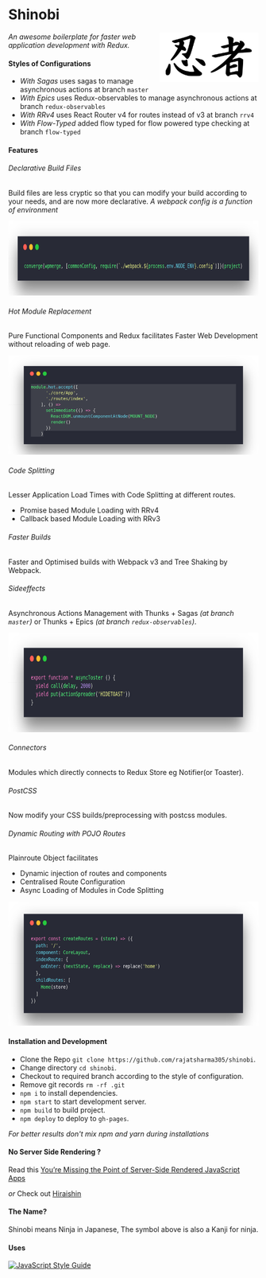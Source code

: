 # Shinobi

<img src='inspiration.png' align='right' height='100px'>

_An awesome boilerplate for faster web application development with Redux._

#### Styles of Configurations

- *With Sagas* uses sagas to manage asynchronous actions at branch `master`
- *With Epics* uses Redux-observables to manage asynchronous actions at branch `redux-observables`
- *With RRv4* uses React Router v4 for routes instead of v3 at branch `rrv4`
- *With Flow-Typed* added flow typed for flow powered type checking at branch `flow-typed`

#### Features

###### _Declarative Build Files_

Build files are less cryptic so that you can modify your build according to your needs, and are now more declarative.
_A webpack config is a function of environment_

<img src="codescrs/webpack.png" height="150px">

###### _Hot Module Replacement_

Pure Functional Components and Redux facilitates Faster Web Development without reloading of web page.

<img src="codescrs/hmr.png" height="200px">

###### _Code Splitting_

Lesser Application Load Times with Code Splitting at different routes.

- Promise based Module Loading with RRv4
- Callback based Module Loading with RRv3

###### _Faster Builds_

Faster and Optimised builds with Webpack v3 and Tree Shaking by Webpack.

###### _Sideeffects_

Asynchronous Actions Management with Thunks + Sagas _(at branch `master`)_ or Thunks + Epics _(at branch `redux-observables`)_.

<img src="codescrs/saga.png" height="200px">

###### _Connectors_

Modules which directly connects to Redux Store eg Notifier(or Toaster).

###### _PostCSS_

Now modify your CSS builds/preprocessing with postcss modules.

###### _Dynamic Routing with POJO Routes_

Plainroute Object facilitates

- Dynamic injection of routes and components
- Centralised Route Configuration
- Async Loading of Modules in Code Splitting

<img src="codescrs/pojoroutes.png" height="250px">

#### Installation and Development

- Clone the Repo `git clone https://github.com/rajatsharma305/shinobi`.
- Change directory `cd shinobi`.
- Checkout to required branch according to the style of configuration.
- Remove git records `rm -rf .git`
- `npm i` to install dependencies.
- `npm start` to start development server.
- `npm build` to build project.
- `npm deploy` to deploy to `gh-pages`.

*For better results don't mix npm and yarn during installations*

#### No Server Side Rendering ?

Read this [You’re Missing the Point of Server-Side Rendered JavaScript Apps](https://tomdale.net/2015/02/youre-missing-the-point-of-server-side-rendered-javascript-apps/)

_or_ Check out [Hiraishin](https://github.com/rajatsharma305/hiraishin)

#### The Name?

Shinobi means Ninja in Japanese, The symbol above is also a Kanji for ninja.

#### Uses

[![JavaScript Style Guide](https://cdn.rawgit.com/standard/standard/master/badge.svg)](https://github.com/standard/standard)
